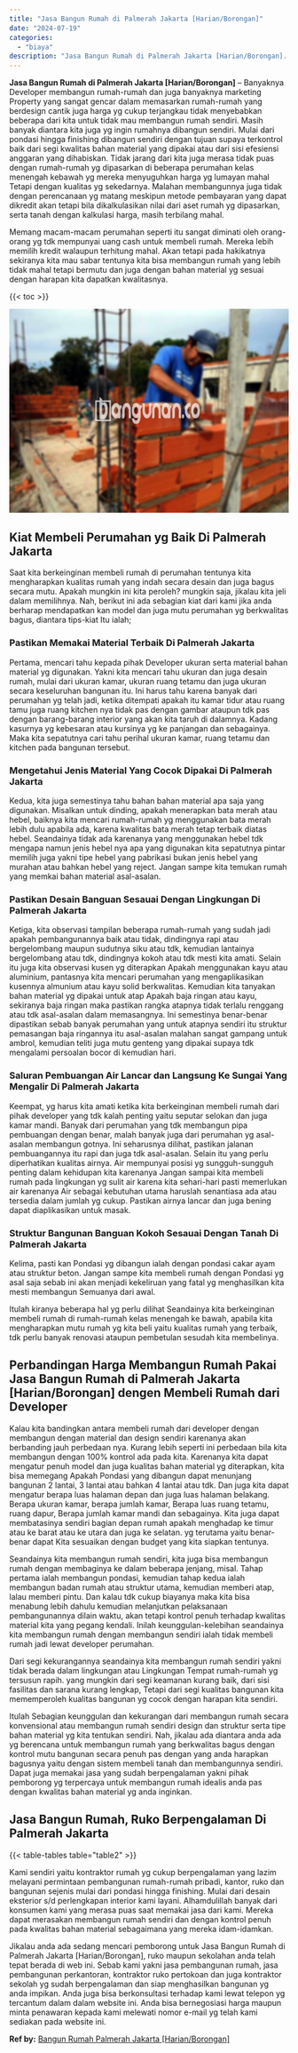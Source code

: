 ```yaml
---
title: "Jasa Bangun Rumah di Palmerah Jakarta [Harian/Borongan]"
date: "2024-07-19"
categories: 
  - "biaya"
description: "Jasa Bangun Rumah di Palmerah Jakarta [Harian/Borongan]. Jikalau anda ada sedang mencari pemborong untuk Jasa Bangun Rumah di Palmerah Jakarta [Harian/Boron..."
---
```


**Jasa Bangun Rumah di Palmerah Jakarta \[Harian/Borongan\]** – Banyaknya Developer membangun rumah-rumah dan juga banyaknya marketing Property yang sangat gencar dalam memasarkan rumah-rumah yang berdesign cantik juga harga yg cukup terjangkau tidak menyebabkan beberapa dari kita untuk tidak mau membangun rumah sendiri. Masih banyak diantara kita juga yg ingin rumahnya dibangun sendiri. Mulai dari pondasi hingga finishing dibangun sendiri dengan tujuan supaya terkontrol baik dari segi kwalitas bahan material yang dipakai atau dari sisi efesiensi anggaran yang dihabiskan. Tidak jarang dari kita juga merasa tidak puas dengan rumah-rumah yg dipasarkan di beberapa perumahan kelas menengah kebawah yg mereka menyuguhkan harga yg lumayan mahal Tetapi dengan kualitas yg sekedarnya. Malahan membangunnya juga tidak dengan perencanaan yg matang meskipun metode pembayaran yang dapat dikredit akan tetapi bila dikalkulasikan nilai dari aset rumah yg dipasarkan, serta tanah dengan kalkulasi harga, masih terbilang mahal.

Memang macam-macam perumahan seperti itu sangat diminati oleh orang-orang yg tdk mempunyai uang cash untuk membeli rumah. Mereka lebih memilih kredit walaupun terhitung mahal. Akan tetapi pada hakikatnya sekiranya kita mau sabar tentunya kita bisa membangun rumah yang lebih tidak mahal tetapi bermutu dan juga dengan bahan material yg sesuai dengan harapan kita dapatkan kwalitasnya.

{{< toc >}}

![Jasa Bangun Rumah di Palmerah Jakarta [Harian/Borongan]](/images/borong-bangunan-17.png)

## Kiat Membeli Perumahan yg Baik Di Palmerah Jakarta

Saat kita berkeinginan membeli rumah di perumahan tentunya kita mengharapkan kualitas rumah yang indah secara desain dan juga bagus secara mutu. Apakah mungkin ini kita peroleh? mungkin saja, jikalau kita jeli dalam memilihnya. Nah, berikut ini ada sebagian kiat dari kami jika anda berharap mendapatkan kan model dan juga mutu perumahan yg berkwalitas bagus, diantara tips-kiat Itu ialah;

### Pastikan Memakai Material Terbaik Di Palmerah Jakarta

Pertama, mencari tahu kepada pihak Developer ukuran serta material bahan material yg digunakan. Yakni kita mencari tahu ukuran dan juga desain rumah, mulai dari ukuran kamar, ukuran ruang tetamu dan juga ukuran secara keseluruhan bangunan itu. Ini harus tahu karena banyak dari perumahan yg telah jadi, ketika ditempati apakah itu kamar tidur atau ruang tamu juga ruang kitchen nya tidak pas dengan gambar ataupun tdk pas dengan barang-barang interior yang akan kita taruh di dalamnya. Kadang kasurnya yg kebesaran atau kursinya yg ke panjangan dan sebagainya. Maka kita sepatutnya cari tahu perihal ukuran kamar, ruang tetamu dan kitchen pada bangunan tersebut.

### Mengetahui Jenis Material Yang Cocok Dipakai Di Palmerah Jakarta

Kedua, kita juga semestinya tahu bahan bahan material apa saja yang digunakan. Misalkan untuk dinding, apakah menerapkan bata merah atau hebel, baiknya kita mencari rumah-rumah yg menggunakan bata merah lebih dulu apabila ada, karena kwalitas bata merah tetap terbaik diatas hebel. Seandainya tidak ada karenanya yang menggunakan hebel tdk mengapa namun jenis hebel nya apa yang digunakan kita sepatutnya pintar memilih juga yakni tipe hebel yang pabrikasi bukan jenis hebel yang murahan atau bahkan hebel yang reject. Jangan sampe kita temukan rumah yang memkai bahan material asal-asalan.

### Pastikan Desain Banguan Sesauai Dengan Lingkungan Di Palmerah Jakarta

Ketiga, kita observasi tampilan beberapa rumah-rumah yang sudah jadi apakah pembangunannya baik atau tidak, dindingnya rapi atau bergelombang maupun sudutnya siku atau tdk, kemudian lantainya bergelombang atau tdk, dindingnya kokoh atau tdk mesti kita amati. Selain itu juga kita observasi kusen yg diterapkan Apakah menggunakan kayu atau aluminium, pantasnya kita mencari perumahan yang mengaplikasikan kusennya almunium atau kayu solid berkwalitas. Kemudian kita tanyakan bahan material yg dipakai untuk atap Apakah baja ringan atau kayu, sekiranya baja ringan maka pastikan rangka atapnya tidak terlalu renggang atau tdk asal-asalan dalam memasangnya. Ini semestinya benar-benar dipastikan sebab banyak perumahan yang untuk atapnya sendiri itu struktur pemasangan baja ringannya itu asal-asalan malahan sangat gampang untuk ambrol, kemudian teliti juga mutu genteng yang dipakai supaya tdk mengalami persoalan bocor di kemudian hari.

### Saluran Pembuangan Air Lancar dan Langsung Ke Sungai Yang Mengalir Di Palmerah Jakarta

Keempat, yg harus kita amati ketika kita berkeinginan membeli rumah dari pihak developer yang tdk kalah penting yaitu seputar selokan dan juga kamar mandi. Banyak dari perumahan yang tdk membangun pipa pembuangan dengan benar, malah banyak juga dari perumahan yg asal-asalan membangun gotnya. Ini seharusnya dilihat, pastikan jalanan pembuangannya itu rapi dan juga tdk asal-asalan. Selain itu yang perlu diperhatikan kualitas airnya. Air mempunyai posisi yg sungguh-sungguh penting dalam kehidupan kita karenanya Jangan sampai kita membeli rumah pada lingkungan yg sulit air karena kita sehari-hari pasti memerlukan air karenanya Air sebagai kebutuhan utama haruslah senantiasa ada atau tersedia dalam jumlah yg cukup. Pastikan airnya lancar dan juga bening dapat diaplikasikan untuk masak.

### Struktur Bangunan Banguan Kokoh Sesauai Dengan Tanah Di Palmerah Jakarta

Kelima, pasti kan Pondasi yg dibangun ialah dengan pondasi cakar ayam atau struktur beton. Jangan sampe kita membeli rumah dengan Pondasi yg asal saja sebab ini akan menjadi kekeliruan yang fatal yg menghasilkan kita mesti membangun Semuanya dari awal.

Itulah kiranya beberapa hal yg perlu dilihat Seandainya kita berkeinginan membeli rumah di rumah-rumah kelas menengah ke bawah, apabila kita mengharapkan mutu rumah yg kita beli yaitu kualitas rumah yang terbaik, tdk perlu banyak renovasi ataupun pembetulan sesudah kita membelinya.

## Perbandingan Harga Membangun Rumah Pakai Jasa Bangun Rumah di Palmerah Jakarta \[Harian/Borongan\] dengen Membeli Rumah dari Developer

Kalau kita bandingkan antara membeli rumah dari developer dengan membangun dengan material dan design sendiri karenanya akan berbanding jauh perbedaan nya. Kurang lebih seperti ini perbedaan bila kita membangun dengan 100% kontrol ada pada kita. Karenanya kita dapat mengatur penuh model dan juga kualitas bahan material yg diterapkan, kita bisa memegang Apakah Pondasi yang dibangun dapat menunjang bangunan 2 lantai, 3 lantai atau bahkan 4 lantai atau tdk. Dan juga kita dapat mengatur berapa luas halaman depan dan juga luas halaman belakang. Berapa ukuran kamar, berapa jumlah kamar, Berapa luas ruang tetamu, ruang dapur, Berapa jumlah kamar mandi dan sebagainya. Kita juga dapat membatasinya sendiri bagian depan rumah apakah menghadap ke timur atau ke barat atau ke utara dan juga ke selatan. yg terutama yaitu benar-benar dapat Kita sesuaikan dengan budget yang kita siapkan tentunya.

Seandainya kita membangun rumah sendiri, kita juga bisa membangun rumah dengan membaginya ke dalam beberapa jenjang, misal. Tahap pertama ialah membangun pondasi, kemudian tahap kedua ialah membangun badan rumah atau struktur utama, kemudian memberi atap, lalau memberi pintu. Dan kalau tdk cukup biayanya maka kita bisa menabung lebih dahulu kemudian melanjutkan pelaksanaan pembangunannya dilain waktu, akan tetapi kontrol penuh terhadap kwalitas material kita yang pegang kendali. Inilah keunggulan-kelebihan seandainya kita membangun rumah dengan membangun sendiri ialah tidak membeli rumah jadi lewat developer perumahan.

Dari segi kekurangannya seandainya kita membangun rumah sendiri yakni tidak berada dalam lingkungan atau Lingkungan Tempat rumah-rumah yg tersusun rapih. yang mungkin dari segi keamanan kurang baik, dari sisi fasilitas dan sarana kurang lengkap, Tetapi dari segi kualitas bangunan kita mememperoleh kualitas bangunan yg cocok dengan harapan kita sendiri.

Itulah Sebagian keunggulan dan kekurangan dari membangun rumah secara konvensional atau membangun rumah sendiri design dan struktur serta tipe bahan material yg kita tentukan sendiri. Nah, jikalau ada diantara anda ada yg berencana untuk membangun rumah yang berkwalitas bagus dengan kontrol mutu bangunan secara penuh pas dengan yang anda harapkan bagusnya yaitu dengan sistem membeli tanah dan membangunnya sendiri. Dapat juga memakai jasa yang sudah berpengalaman yakni pihak pemborong yg terpercaya untuk membangun rumah idealis anda pas dengan kwalitas bahan material yg anda inginkan.

## Jasa Bangun Rumah, Ruko Berpengalaman Di Palmerah Jakarta

{{< table-tables table="table2" >}}

Kami sendiri yaitu kontraktor rumah yg cukup berpengalaman yang lazim melayani permintaan pembangunan rumah-rumah pribadi, kantor, ruko dan bangunan sejenis mulai dari pondasi hingga finishing. Mulai dari desain eksterior s/d perlengkapan interior kami layani. Alhamdulillah banyak dari konsumen kami yang merasa puas saat memakai jasa dari kami. Mereka dapat merasakan membangun rumah sendiri dan dengan kontrol penuh pada kwalitas bahan material sebagaimana yang mereka idam-idamkan.

Jikalau anda ada sedang mencari pemborong untuk Jasa Bangun Rumah di Palmerah Jakarta \[Harian/Borongan\], ruko maupun sekolahan anda telah tepat berada di web ini. Sebab kami yakni jasa pembangunan rumah, jasa pembangunan perkantoran, kontraktor ruko pertokoan dan juga kontraktor sekolah yg sudah berpengalaman dan siap menghasilkan bangunan yg anda impikan. Anda juga bisa berkonsultasi terhadap kami lewat telepon yg tercantum dalam dalam website ini. Anda bisa bernegosiasi harga maupun minta penawaran kepada kami melewati nomor e-mail yg telah kami sediakan pada website ini.

**Ref by:** [Bangun Rumah Palmerah Jakarta [Harian/Borongan]](https://id.wikipedia.org/wiki/Bangun)

